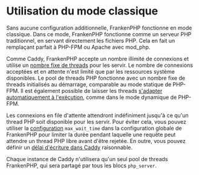 # Utilisation du mode classique

Sans aucune configuration additionnelle, FrankenPHP fonctionne en mode classique. Dans ce mode, FrankenPHP fonctionne comme un serveur PHP traditionnel, en servant directement les fichiers PHP. Cela en fait un remplaçant parfait à PHP-FPM ou Apache avec mod_php.

Comme Caddy, FrankenPHP accepte un nombre illimité de connexions et utilise un [nombre fixe de threads](config.md#configuration-du-caddyfile) pour les servir. Le nombre de connexions acceptées et en attente n'est limité que par les ressources système disponibles.
Le pool de threads PHP fonctionne avec un nombre fixe de threads initialisés au démarrage, comparable au mode statique de PHP-FPM. Il est également possible de laisser les threads [s'adapter automatiquement à l'exécution](performance.md#max_threads), comme dans le mode dynamique de PHP-FPM.

Les connexions en file d'attente attendront indéfiniment jusqu'à ce qu'un thread PHP soit disponible pour les servir. Pour éviter cela, vous pouvez utiliser la [configuration](config.md#configuration-du-caddyfile) `max_wait_time` dans la configuration globale de FrankenPHP pour limiter la durée pendant laquelle une requête peut attendre un thread PHP libre avant d'être rejetée.
En outre, vous pouvez définir un [délai d'écriture dans Caddy](https://caddyserver.com/docs/caddyfile/options#timeouts) raisonnable.

Chaque instance de Caddy n'utilisera qu'un seul pool de threads FrankenPHP, qui sera partagé par tous les blocs `php_server`.
